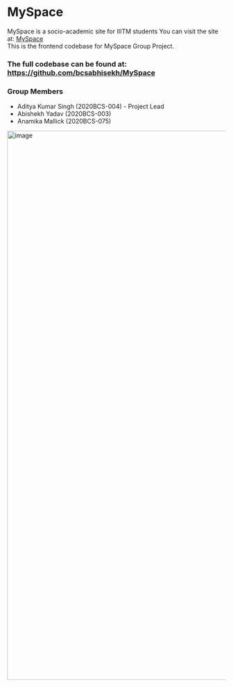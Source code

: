 # MySpace
 MySpace is a socio-academic site for IIITM students
 You can visit the site at: [MySpace](https://mighty-fjord-39866.herokuapp.com/)  
 This is the frontend codebase for MySpace Group Project.  
 ### The full codebase can be found at: https://github.com/bcsabhisekh/MySpace  
 
 ### Group Members
  
  - Aditya Kumar Singh (2020BCS-004) - Project Lead  
  - Abishekh Yadav (2020BCS-003)        
  - Anamika Mallick (2020BCS-075)        
   
<img width="1266" alt="image" src="https://user-images.githubusercontent.com/78147198/179274938-b1661e30-3945-490a-bccc-275539c5ac98.png">



